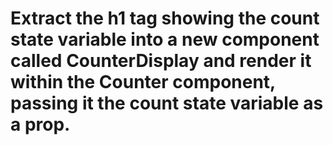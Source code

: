 # Extract the h1 tag showing the count state variable into a new component called CounterDisplay and render it within the Counter component, passing it the count state variable as a prop.
